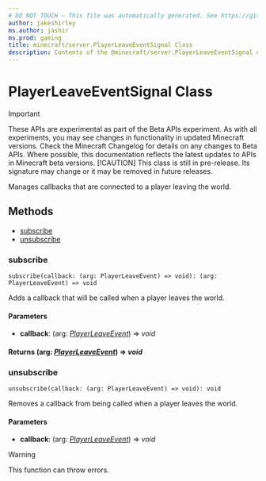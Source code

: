```yaml
---
# DO NOT TOUCH — This file was automatically generated. See https://github.com/mojang/minecraftapidocsgenerator to modify descriptions, examples, etc.
author: jakeshirley
ms.author: jashir
ms.prod: gaming
title: minecraft/server.PlayerLeaveEventSignal Class
description: Contents of the @minecraft/server.PlayerLeaveEventSignal class.
---
```

# PlayerLeaveEventSignal Class
>[!IMPORTANT]
>These APIs are experimental as part of the Beta APIs experiment. As with all experiments, you may see changes in functionality in updated Minecraft versions. Check the Minecraft Changelog for details on any changes to Beta APIs. Where possible, this documentation reflects the latest updates to APIs in Minecraft beta versions.
> [!CAUTION]
> This class is still in pre-release.  Its signature may change or it may be removed in future releases.

Manages callbacks that are connected to a player leaving the world.

## Methods
- [subscribe](#subscribe)
- [unsubscribe](#unsubscribe)

### **subscribe**
`
subscribe(callback: (arg: PlayerLeaveEvent) => void): (arg: PlayerLeaveEvent) => void
`

Adds a callback that will be called when a player leaves the world.

#### **Parameters**
- **callback**: (arg: [*PlayerLeaveEvent*](PlayerLeaveEvent.md)) => *void*

#### **Returns** (arg: [*PlayerLeaveEvent*](PlayerLeaveEvent.md)) => *void*

### **unsubscribe**
`
unsubscribe(callback: (arg: PlayerLeaveEvent) => void): void
`

Removes a callback from being called when a player leaves the world.

#### **Parameters**
- **callback**: (arg: [*PlayerLeaveEvent*](PlayerLeaveEvent.md)) => *void*

> [!WARNING]
> This function can throw errors.
